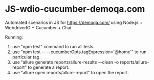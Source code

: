 # JS-wdio-cucumber-demoqa.com

Automated scenarios in JS for https://demoqa.com/ using Node.js + WebdriverIO + Cucumber + Chai

Running:

1. use "npm test" command to run all tests.
2. use "npm test -- --cucumberOpts.tagExpression='@home'" to run particular tag.
3. use "allure generate reports/allure-results --clean -o reports/allure-report" to generate a report.
4. use "allure open reports/allure-report" to open the report.
